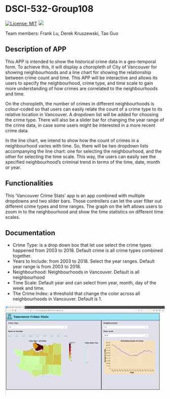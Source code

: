 # DSCI-532-Group108

[![License: MIT](https://img.shields.io/badge/License-MIT-yellow.svg)](https://opensource.org/licenses/MIT)
[![](https://img.shields.io/endpoint?url=https%3A%2F%2Fraw.githubusercontent.com%2Ftguo9%2Ficon_test%2Fmaster%2Ftest.json)](https://plot.ly/dash/)

Team members: Frank Lu, Derek Kruszewski, Tao Guo  

## Description of APP  
This APP is intended to show the historical crime data in a geo-temporal form.  To achieve this, it will display a choropleth of City of Vancouver for showing neighbourhoods and a line chart for showing the relationship between crime count and time.   This APP will be interactive and allows its users to specify the neighbourhood, crime type, and time scale to gain more understanding of how crimes are correlated to the neighbourhoods and time.
  
On the choropleth, the number of crimes in different neighbourhoods is colour-coded so that users can easily relate the count of a crime type to its relative location in Vancouver.  A dropdown list will be added for choosing the crime type.  There will also be a slider bar for changing the year range of the crime data, in case some users might be interested in a more recent crime data.  
  
In the line chart, we intend to show how the count of crimes in a neighbourhood varies with time.  So, there will be two dropdown lists accompanying the line chart: one for selecting the neighbourhood, and the other for selecting the time scale.  This way, the users can easily see the specified neighbourhood’s criminal trend in terms of the time, date, month or year. 

## Functionalities
This ‘Vancouver Crime Stats’ app is an app combined with multiple dropdowns and two slider bars. Those controllers can let the user filter out different crime types and time ranges. The graph on the left allows users to zoom in to the neighbourhood and show the time statistics on different time scales.

## Documentation
- Crime Type: is a drop down box that let use select the crime types happened  from 2003 to 2018. Default crime is all crime types combined together.
- Years to Include: from 2003 to 2018. Select the year ranges. Default year range is from 2003 to 2018.
- Neighbourhood: Neighbourhoods in Vancouver. Default is all neighbourhood
- Time Scale: Default year and can select from year, month, day of the week and time.
- The Crime Index: a threshold that change the color across all neighbourhoods in Vancouver. Default is 1.

![](img/App-Deployed.png)
